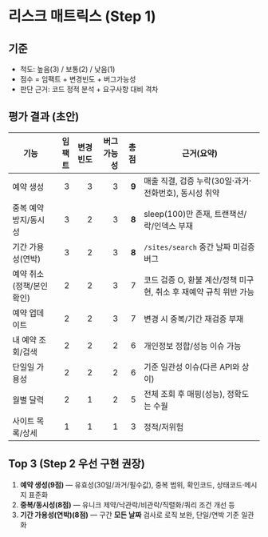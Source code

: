 # 리스크 매트릭스 (Step 1)

## 기준
- 척도: 높음(3) / 보통(2) / 낮음(1)
- 점수 = 임팩트 + 변경빈도 + 버그가능성
- 판단 근거: 코드 정적 분석 + 요구사항 대비 격차

## 평가 결과 (초안)
| 기능 | 임팩트 | 변경빈도 | 버그가능성 | 총점 | 근거(요약) |
|---|---:|---:|---:|---:|---|
| 예약 생성 | 3 | 3 | 3 | **9** | 매출 직결, 검증 누락(30일·과거·전화번호), 동시성 취약 |
| 중복 예약 방지/동시성 | 3 | 2 | 3 | **8** | sleep(100)만 존재, 트랜잭션/락/인덱스 부재 |
| 기간 가용성(연박) | 3 | 2 | 3 | **8** | `/sites/search` 중간 날짜 미검증 버그 |
| 예약 취소(정책/본인확인) | 2 | 2 | 3 | 7 | 코드 검증 O, 환불 계산/정책 미구현, 취소 후 재예약 규칙 위반 가능 |
| 예약 업데이트 | 2 | 2 | 3 | 7 | 변경 시 중복/기간 재검증 부재 |
| 내 예약 조회/검색 | 2 | 2 | 2 | 6 | 개인정보 정합/성능 이슈 가능 |
| 단일일 가용성 | 2 | 2 | 2 | 6 | 기준 일관성 이슈(다른 API와 상이) |
| 월별 달력 | 2 | 1 | 2 | 5 | 전체 조회 후 매핑(성능), 정확도는 수월 |
| 사이트 목록/상세 | 1 | 1 | 1 | 3 | 정적/저위험 |

## Top 3 (Step 2 우선 구현 권장)
1. **예약 생성(9점)** — 유효성(30일/과거/필수값), 중복 범위, 확인코드, 상태코드·메시지 표준화
2. **중복/동시성(8점)** — 유니크 제약/낙관락/비관락/직렬화/쿼리 조건 개선 등
3. **기간 가용성(연박)(8점)** — 구간 **모든 날짜** 검사로 로직 보완, 단일/연박 기준 일관화
